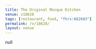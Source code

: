 ```yaml
---
title: The Original Mosque Kitchen
venue: v18628
tags: [restaurant, food, "fhrs:662683"]
permalink: /v/18628/
layout: venue
---
```

null